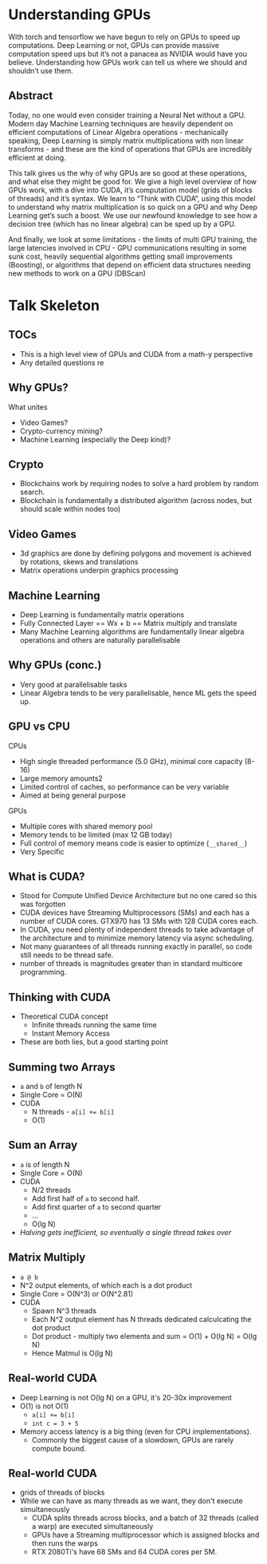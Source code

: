 # Understanding GPUs

With torch and tensorflow we have begun to rely on GPUs to speed up computations. Deep Learning or not, GPUs can provide massive computation speed ups but it’s not a panacea as NVIDIA would have you believe. Understanding how GPUs work can tell us where we should and shouldn’t use them.

## Abstract

Today, no one would even consider training a Neural Net without a GPU. Modern day Machine Learning techniques are heavily dependent on efficient computations of Linear Algebra operations - mechanically speaking, Deep Learning is simply matrix multiplications with non linear transforms - and these are the kind of operations that GPUs are incredibly efficient at doing.

This talk gives us the why of why GPUs are so good at these operations, and what else they might be good for. We give a high level overview of how GPUs work, with a dive into CUDA, it’s computation model (grids of blocks of threads) and it’s syntax. We learn to “Think with CUDA”, using this model to understand why matrix multiplication is so quick on a GPU and why Deep Learning get’s such a boost. We use our newfound knowledge to see how a decision tree (which has no linear algebra) can be sped up by a GPU.

And finally, we look at some limitations - the limits of multi GPU training, the large latencies involved in CPU - GPU communications resulting in some sunk cost, heavily sequential algorithms getting small improvements (Boosting), or algorithms that depend on efficient data structures needing new methods to work on a GPU (DBScan)

# Talk Skeleton

## TOCs

- This is a high level view of GPUs and CUDA from a math-y perspective
- Any detailed questions re 

## Why GPUs?

What unites

- Video Games?
- Crypto-currency mining?
- Machine Learning (especially the Deep kind)?

## Crypto

- Blockchains work by requiring nodes to solve a hard problem by random search.
- Blockchain is fundamentally a distributed algorithm (across nodes, but should scale within nodes too)

## Video Games

- 3d graphics are done by defining polygons and movement is achieved by rotations, skews and translations
- Matrix operations underpin graphics processing

## Machine Learning

- Deep Learning is fundamentally matrix operations 
- Fully Connected Layer == Wx + b == Matrix multiply and translate
- Many Machine Learning algorithms are fundamentally linear algebra operations and others are naturally parallelisable

## Why GPUs (conc.)

- Very good at parallelisable tasks
- Linear Algebra tends to be very parallelisable, hence ML gets the speed up. 


## GPU vs CPU

CPUs

- High single threaded performance (5.0 GHz), minimal core capacity (8-16)
- Large memory amounts2
- Limited control of caches, so performance can be very variable
- Aimed at being general purpose

GPUs

- Multiple cores with shared memory pool
- Memory tends to be limited (max 12 GB today)
- Full control of memory means code is easier to optimize (`__shared__`)
- Very Specific

## What is CUDA?

- Stood for Compute Unified Device Architecture but no one cared so this was forgotten
- CUDA devices have Streaming Multiprocessors (SMs) and each has a number of CUDA cores. GTX970 has 13 SMs with 128 CUDA cores each.
- In CUDA, you need plenty of independent threads to take advantage of the architecture and to minimize memory latency via async scheduling.
- Not many guarantees of all threads running exactly in parallel, so code still needs to be thread safe.
- number of threads is magnitudes greater than in standard multicore programming.

## Thinking with CUDA

- Theoretical CUDA concept
    - Infinite threads running the same time
    - Instant Memory Access
- These are both lies, but a good starting point

## Summing two Arrays

- `a` and `b` of length N
- Single Core = O(N)
- CUDA
    - N threads - `a[i] += b[i]`
    - O(1)

## Sum an Array

- `a` is of length N
- Single Core = O(N)
- CUDA
    - N/2 threads
    - Add first half of `a` to second half.
    - Add first quarter of `a` to second quarter
    - ...
    - O(lg N)
- *Halving gets inefficient, so eventually a single thread takes over*

## Matrix Multiply

- `a @ b`
- N^2 output elements, of which each is a dot product
- Single Core = O(N^3) or O(N^2.81)
- CUDA
    - Spawn N^3 threads
    - Each N^2 output element has N threads dedicated calculcating the dot product
    - Dot product - multiply two elements and sum = O(1) + O(lg N) = O(lg N)
    - Hence Matmul is O(lg N)

## Real-world CUDA

- Deep Learning is not O(lg N) on a GPU, it's 20-30x improvement
- O(1) is not O(1)
    - `a[i] += b[i]` 
    - `int c = 3 + 5`
- Memory access latency is a big thing (even for CPU implementations). 
    - Commonly the biggest cause of a slowdown, GPUs are rarely compute bound.

## Real-world CUDA

- grids of threads of blocks
- While we can have as many threads as we want, they don't execute simultaneously
    - CUDA splits threads across blocks, and a batch of 32 threads (called a warp) 
    are executed simultaneously
    - GPUs have a Streaming multiprocessor which is assigned blocks and then runs the warps
    - RTX 2080Ti's have 68 SMs and 64 CUDA cores per SM.


## 
